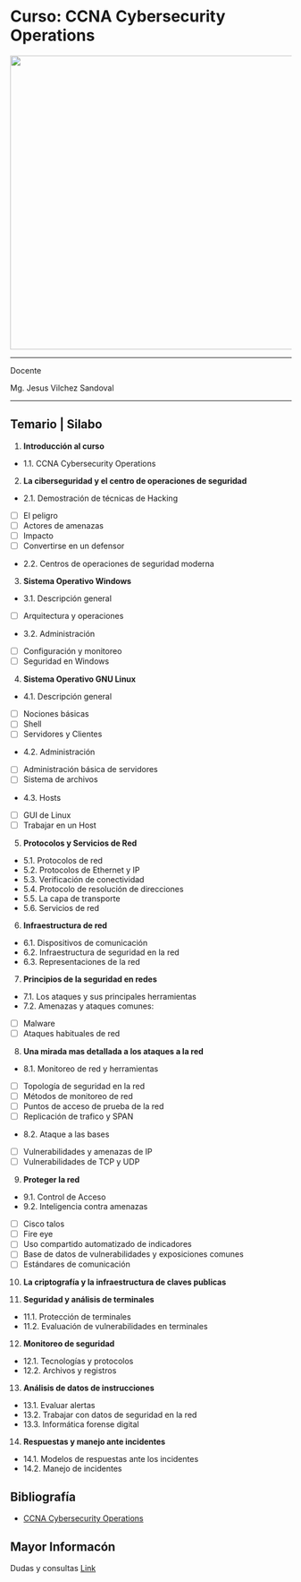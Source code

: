 # Curso: CCNA Cybersecurity Operations
<img src="https://images-na.ssl-images-amazon.com/images/I/81g5efpiCjL.jpg" width="525"/>

*******
Docente

Mg. Jesus Vilchez Sandoval


*******
## Temario | Silabo

1. **Introducción al curso**  
- 1.1. CCNA Cybersecurity Operations  

2. **La ciberseguridad y el centro de operaciones de seguridad**
- 2.1. Demostración de técnicas de Hacking
- [ ] El peligro
- [ ] Actores de amenazas
- [ ] Impacto
- [ ] Convertirse en un defensor
- 2.2. Centros de operaciones de seguridad moderna 

3. **Sistema Operativo Windows**
- 3.1. Descripción general
- [ ] Arquitectura y operaciones 
- 3.2. Administración 
- [ ] Configuración y monitoreo 
- [ ] Seguridad en Windows

4. **Sistema Operativo GNU Linux**
- 4.1. Descripción general
- [ ] Nociones básicas
- [ ] Shell
- [ ] Servidores y Clientes 
- 4.2. Administración 
- [ ] Administración básica de servidores 
- [ ] Sistema de archivos
- 4.3. Hosts 
- [ ] GUI de Linux 
- [ ] Trabajar en un Host

5. **Protocolos y Servicios de Red** 
- 5.1. Protocolos de red
- 5.2. Protocolos de Ethernet y IP
- 5.3. Verificación de conectividad
- 5.4. Protocolo de resolución de direcciones
- 5.5. La capa de transporte
- 5.6. Servicios de red

6. **Infraestructura de red**
- 6.1. Dispositivos de comunicación
- 6.2. Infraestructura de seguridad en la red
- 6.3. Representaciones de la red

7. **Principios de la seguridad en redes**  
- 7.1. Los ataques y sus principales herramientas
- 7.2.  Amenazas y ataques comunes:
- [ ] Malware
- [ ] Ataques habituales de red
8. **Una mirada mas detallada a los ataques a la red**
- 8.1. Monitoreo de red y herramientas
- [ ] Topología de seguridad en la red
- [ ] Métodos de monitoreo de red
- [ ] Puntos de acceso de prueba de la red
- [ ] Replicación de trafico y SPAN
- 8.2. Ataque a las bases
- [ ] Vulnerabilidades y amenazas de IP 
- [ ] Vulnerabilidades de TCP y UDP 

9. **Proteger la red**
- 9.1. Control de Acceso
- 9.2. Inteligencia contra amenazas 
- [ ] Cisco talos 
- [ ] Fire eye 
- [ ] Uso compartido automatizado de indicadores
- [ ] Base de datos de vulnerabilidades y exposiciones comunes
- [ ] Estándares de comunicación 

10. **La criptografía y la infraestructura de claves publicas**

11. **Seguridad y análisis de terminales** 
- 11.1. Protección de terminales
- 11.2. Evaluación de vulnerabilidades en terminales

12. **Monitoreo de seguridad**
- 12.1. Tecnologías y protocolos
- 12.2. Archivos y registros 

13. **Análisis de datos de instrucciones**
- 13.1. Evaluar alertas
- 13.2. Trabajar con datos de seguridad en la red
- 13.3. Informática forense digital

14. **Respuestas y manejo ante incidentes**
- 14.1. Modelos de respuestas ante los incidentes
- 14.2. Manejo de incidentes

## Bibliografía 
- [CCNA Cybersecurity Operations](https://www.netacad.com/es/courses/security/ccna-cybersecurity-operations)

## Mayor Informacón
Dudas y consultas [Link](https://www.instagram.com/ieeecomsocuch/)
